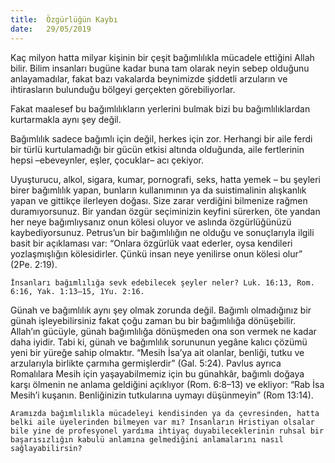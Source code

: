 ```yaml
---
title:  Özgürlüğün Kaybı
date:   29/05/2019
---
```


Kaç milyon hatta milyar kişinin bir çeşit bağımlılıkla mücadele ettiğini Allah bilir. Bilim insanları bugüne kadar buna tam olarak neyin sebep olduğunu anlayamadılar, fakat bazı vakalarda beynimizde şiddetli arzuların ve ihtirasların bulunduğu bölgeyi gerçekten görebiliyorlar. 

Fakat maalesef bu bağımlılıkların yerlerini bulmak bizi bu bağımlılıklardan kurtarmakla aynı şey değil.

Bağımlılık sadece bağımlı için değil, herkes için zor. Herhangi bir aile ferdi bir türlü kurtulamadığı bir gücün etkisi altında olduğunda, aile fertlerinin hepsi –ebeveynler, eşler, çocuklar– acı çekiyor. 

Uyuşturucu, alkol, sigara, kumar, pornografi, seks, hatta yemek – bu şeyleri birer bağımlılık yapan, bunların kullanımının ya da suistimalinin alışkanlık yapan ve gittikçe ilerleyen doğası. Size zarar verdiğini bilmenize rağmen duramıyorsunuz. Bir yandan özgür seçiminizin keyfini sürerken, öte yandan her neye bağımlıysanız onun kölesi oluyor ve aslında özgürlüğünüzü kaybediyorsunuz. Petrus’un bir bağımlılığın ne olduğu ve sonuçlarıyla ilgili basit bir açıklaması var: “Onlara özgürlük vaat ederler, oysa kendileri yozlaşmışlığın kölesidirler. Çünkü insan neye yenilirse onun kölesi olur” (2Pe. 2:19). 

`İnsanları bağımlılığa sevk edebilecek şeyler neler? Luk. 16:13, Rom. 6:16, Yak. 1:13–15, 1Yu. 2:16.`

Günah ve bağımlılık aynı şey olmak zorunda değil. Bağımlı olmadığınız bir günah işleyebilirsiniz fakat çoğu zaman bu bir bağımlılığa dönüşebilir. Allah’ın gücüyle, günah bağımlılığa dönüşmeden ona son vermek ne kadar daha iyidir. Tabi ki, günah ve bağımlılık sorununun yegâne kalıcı çözümü yeni bir yüreğe sahip olmaktır. “Mesih İsa’ya ait olanlar, benliği, tutku ve arzularıyla birlikte çarmıha germişlerdir” (Gal. 5:24). Pavlus ayrıca Romalılara Mesih için yaşayabilmemiz için bu günahkâr, bağımlı doğaya karşı ölmenin ne anlama geldiğini açıklıyor (Rom. 6:8–13) ve ekliyor: “Rab İsa Mesih’i kuşanın. Benliğinizin tutkularına uymayı düşünmeyin” (Rom 13:14).

`Aramızda bağımlılıkla mücadeleyi kendisinden ya da çevresinden, hatta belki aile üyelerinden bilmeyen var mı? İnsanların Hristiyan olsalar bile yine de profesyonel yardıma ihtiyaç duyabileceklerinin ruhsal bir başarısızlığın kabulü anlamına gelmediğini anlamalarını nasıl sağlayabilirsin?`